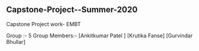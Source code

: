 ## Capstone-Project--Summer-2020
Capstone Project work- EMBT

Group :- 5
Group Members:- [Ankitkumar Patel ]
                [Krutika Fanse]
                [Gurvindar Bhullar]
                
 
